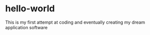 # hello-world
This is my first attempt at coding and eventually creating my dream application software

